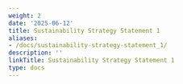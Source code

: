 ```yaml
---
weight: 2
date: '2025-06-12'
title: Sustainability Strategy Statement 1
aliases:
- /docs/sustainability-strategy-statement_1/
description: ''
linkTitle: Sustainability Strategy Statement 1
type: docs
---
```


